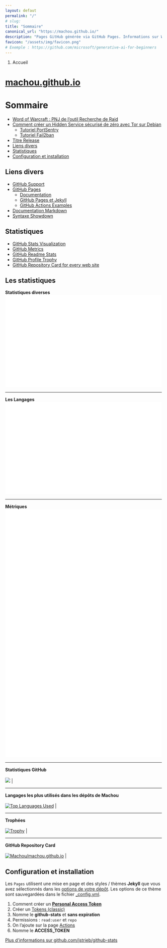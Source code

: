 ```yaml
---
layout: defaut
permalink: "/"
# slug:
title: "Sommaire"
canonical_url: "https://machou.github.io/"
description: "Pages GitHub générée via GitHub Pages. Informations sur World of Warcraft et tutoriel Tor."
favicon: "/assets/img/favicon.png"
# Exemple : https://github.com/microsoft/generative-ai-for-beginners
---
```


<nav style="--bs-breadcrumb-divider: url(&#34;data:image/svg+xml,%3Csvg xmlns='http://www.w3.org/2000/svg' width='8' height='8'%3E%3Cpath d='M2.5 0L1 1.5 3.5 4 1 6.5 2.5 8l4-4-4-4z' fill='%236c757d'/%3E%3C/svg%3E&#34;);" aria-label="breadcrumb">
	<ol class="breadcrumb">
		<li class="breadcrumb-item active" aria-current="page">Accueil</li>
	</ol>
</nav>

# [machou.github.io](https://machou.github.io/)

# Sommaire

- [Word of Warcraft : PNJ de l’outil Recherche de Raid](/wow-pnj-lfr)
- [Comment créer un Hidden Service sécurisé de zéro avec Tor sur Debian](/comment-creer-hidden-service)
  - [Tutoriel PortSentry](/comment-utiliser-portsentry)
  - [Tutoriel Fail2ban](/comment-utiliser-fail2ban)
- [Titre Release](/release)
- [Liens divers](#liens-divers)
- [Statistiques](#statistiques)
- [Configuration et installation](#configuration-et-installation)

## Liens divers

* [GitHub Support](https://support.github.com/)
* [GitHub Pages](https://pages.github.com/)
  * [Documentation](https://docs.github.com/fr/pages)
  * [GitHub Pages et Jekyll](https://docs.github.com/fr/pages/setting-up-a-github-pages-site-with-jekyll/about-github-pages-and-jekyll)
  * [GitHub Actions Examples](https://github.com/actions/cache/blob/master/examples.md)
* [Documentation Markdown](https://docs.github.com/fr/get-started/writing-on-github/getting-started-with-writing-and-formatting-on-github/basic-writing-and-formatting-syntax)
* [Syntaxe Showdown](https://github.com/showdownjs/showdown/wiki/Showdown's-Markdown-syntax)

## Statistiques

* [GitHub Stats Visualization](https://github.com/jstrieb/github-stats)
* [GitHub Metrics](https://github.com/lowlighter/metrics)
* [GitHub Readme Stats](https://github.com/anuraghazra/github-readme-stats)
* [GitHub Profile Trophy](https://github.com/ryo-ma/github-profile-trophy)
* [GitHub Repository Card for every web site](https://gh-card.dev/)

## Les statistiques

**Statistiques diverses**<br>[![](generated/overview.svg)](https://github.com/jstrieb/github-stats)

---

**Les Langages**<br>[![](generated/languages.svg)](https://github.com/jstrieb/github-stats)

---

**Métriques**<br>[![](generated/github-metrics.svg)](https://github.com/lowlighter/metrics)

---

**Statistiques GitHub**<br><br>[![](https://github-readme-stats.vercel.app/api?username=Machou&locale=fr&show_icons=cobalt)](https://github.com/anuraghazra/github-readme-stats)                                                                                                                             |

---

**Langages les plus utilisés dans les dépôts de Machou**<br><br>[![Top Languages Used](https://github-readme-stats.vercel.app/api/top-langs/?username=Machou&locale=fr&theme=dracula)](https://github.com/anuraghazra/github-readme-stats)                                                                 |

---

**Trophées**<br><br>[![Trophy](https://github-profile-trophy.vercel.app/?username=Machou&theme=matrix&row=3&column=3)](https://github.com/ryo-ma/github-profile-trophy)                                                                                                                                                   |

---

**GitHub Repository Card**<br><br>[![Machou/machou.github.io](https://gh-card.dev/repos/Machou/machou.github.io.svg)](https://gh-card.dev/)                                                                                                                                             |

## Configuration et installation

Les `Pages` utilisent une mise en page et des styles / thèmes **Jekyll** que vous avez sélectionnés dans les [options de votre dépôt](https://github.com/Machou/machou.github.io/settings). Les options de ce thème sont sauvegardées dans le fichier [_config.yml](https://jekyllrb.com/docs/configuration/).

1. Comment créer un **[Personal Access Token](https://docs.github.com/fr/authentication/keeping-your-account-and-data-secure/managing-your-personal-access-tokens)**
2. Créer un [Tokens (classic)](https://github.com/settings/tokens)
3. Nomme le **github-stats** et **sans expiration**
4. Permissions : `read:user` et `repo`
5. On l’ajoute sur la page [Actions](https://github.com/Machou/machou.github.io/settings/secrets/actions/new)
4. Nomme le **ACCESS_TOKEN**

[Plus d'informations sur github.com/jstrieb/github-stats](https://github.com/jstrieb/github-stats#installation)